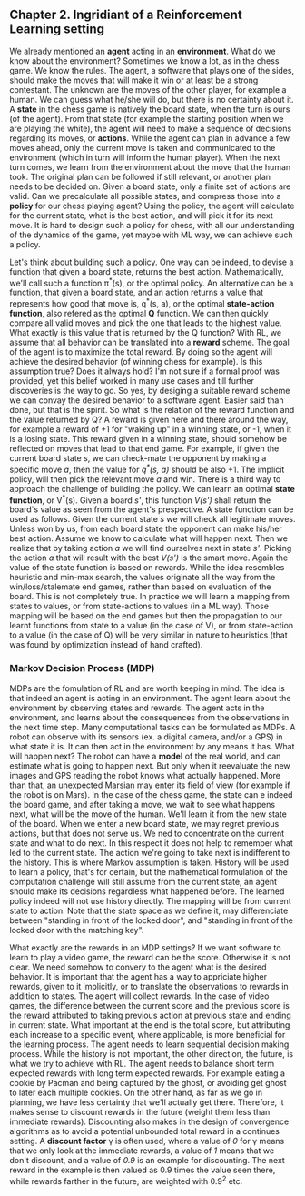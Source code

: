 ## Chapter 2. Ingridiant of a Reinforcement Learning setting

We already mentioned an __agent__ acting in an __environment__. What do we know about the environment? Sometimes we know a lot, as in the chess game. We know the rules. The agent, a software that plays one of the sides, should make the moves that will make it win or at least be a strong contestant. The unknown are the moves of the other player, for example a human. We can guess what he/she will do, but there is no certainty about it. A __state__ in the chess game is natively the board state, when the turn is ours (of the agent). From that state (for example the starting position when we are playing the white), the agent will need to make a sequence of decisions regarding its moves, or __actions__. While the agent can plan in advance a few moves ahead, only the current move is taken and communicated to the environment (which in turn will inform the human player). When the next turn comes, we learn from the environment about the move that the human took. The original plan can be followed if still relevant, or another plan needs to be decided on. Given a board state, only a finite set of actions are valid. Can we precalculate all possible states, and compress those into a __policy__ for our chess playing agent? Using the policy, the agent will calculate for the current state, what is the best action, and will pick it for its next move. It is hard to design such a policy for chess, with all our understanding of the dynamics of the game, yet maybe with ML way, we can achieve such a policy.

Let's think about building such a policy. One way can be indeed, to devise a function that given a board state, returns the best action. Mathematically, we'll call such a function &pi;<sup>\*</sup>(s), or the optimal policy. An alternative can be a function, that given a board state, and an action returns a value that represents how good that move is, q<sup>\*</sup>(s, a), or the optimal __state-action function__, also refered as the optimal __Q__ function. We can then quickly compare all valid moves and pick the one that leads to the highest value. What exactly is this value that is returned by the Q function? With RL, we assume that all behavior can be translated into a __reward__ scheme. The goal of the agent is to maximize the total reward. By doing so the agent will achieve the desired behavior (of winning chess for example). Is this assumption true? Does it always hold? I'm not sure if a formal proof was provided, yet this belief worked in many use cases and till further discoveries is the way to go. So yes, by desiging a suitable reward scheme we can convay the desired behavior to a software agent. Easier said than done, but that is the spirit. So what is the relation of the reward function and the value returned by Q? A reward is given here and there around the way, for example a reward of +1 for "waking up" in a winning state, or -1, when it is a losing state. This reward given in a winning state, should somehow be reflected on moves that lead to that end game. For example, if given the current board state *s*, we can check-mate the opponent by making a specific move *a*, then the value for *q<sup>\*</sup>(s, a)* should be also +1. The implicit policy, will then pick the relevant move *a* and win. There is a third way to approach the challenge of building the policy. We can learn an optimal __state function__, or V<sup>\*</sup>(s). Given a board *s'*, this function *V(s')* shall return the board`s value as seen from the agent's prespective. A state function can be used as follows. Given the current state *s* we will check all legitimate moves. Unless won by us, from each board state the opponent can make his/her best action. Assume we know to calculate what will happen next. Then we realize that by taking action *a* we will find ourselves next in state *s'*. Picking the action *a* that will result with the best *V(s')* is the smart move. Again the value of the state function is based on rewards. While the idea resembles heuristic and min-max search, the values originate all the way from the win/loss/stalemate end games, rather than based on evaluation of the board. This is not completely true. In practice we will learn a mapping from states to values, or from state-actions to values (in a ML way). Those mapping will be based on the end games but then the propagation to our learnt functions from state to a value (in the case of V), or from state-action to a value (in the case of Q) will be very similar in nature to heuristics (that was found by optimization instead of hand crafted).

### Markov Decision Process (MDP)

MDPs are the fomulation of RL and are worth keeping in mind. The idea is that indeed an agent is acting in an environment. The agent learn about the environment by observing states and rewards. The agent acts in the environment, and learns about the consequences from the observations in the next time step. Many computational tasks can be formulated as MDPs. A robot can observe with its sensors (ex. a digital camera, and/or a GPS) in what state it is. It can then act in the environment by any means it has. What will happen next? The robot can have a __model__ of the real world, and can estimate what is going to happen next. But only when it reevaluate the new images and GPS reading the robot knows what actually happened. More than that, an unexpected Marsian may enter its field of view (for example if the robot is on Mars). In the case of the chess game, the state can e indeed the board game, and after taking a move, we wait to see what happens next, what will be the move of the human. We'll learn it from the new state of the board. When we enter a new board state, we may regret previous actions, but that does not serve us. We ned to concentrate on the current state and what to do next. In this respect it does not help to remember what led to the current state. The action we're going to take next is indifferent to the history. This is where Markov assumption is taken. History will be used to learn a policy, that's for certain, but the mathematical formulation of the computation challenge will still assume from the current state, an agent should make its decisions regardless what happened before. The learned policy indeed will not use history directly. The mapping will be from current state to action. Note that the state space as we define it, may differenciate between "standing in front of the locked door", and "standing in front of the locked door with the matching key".

What exactly are the rewards in an MDP settings? If we want software to learn to play a video game, the reward can be the score. Otherwise it is not clear. We need somehow to convery to the agent what is the desired behavior. It is important that the agent has a way to appriciate higher rewards, given to it implicitly, or to translate the observations to rewards in addition to states. The agent will collect rewards. In the case of video games, the difference between the current score and the previous score is the reward attributed to taking previous action at previous state and ending in current state. What important at the end is the total score, but attributing each increase to a specific event, where applicable, is more beneficial for the learning process. The agent needs to learn sequential decision making process. While the history is not important, the other direction, the future, is what we try to achieve with RL. The agent needs to balance short term expected rewards with long term expected rewards. For example eating a cookie by Pacman and being captured by the ghost, or avoiding get ghost to later each multiple cookies. On the other hand, as far as we go in planning, we have less certainty that we'll actually get there. Therefore, it makes sense to discount rewards in the future (weight them less than immediate rewards). Discounting also makes in the design of convergence algorithms as to avoid a potential unbounded total reward in a continues setting. A __discount factor__ &gamma; is often used, where a value of *0* for &gamma; means that we only look at the immediate rewards, a value of *1* means that we don't discount, and a value of *0.9* is an example for discounting. The next reward in the example is then valued as 0.9 times the value seen there, while rewards farther in the future, are weighted with 0.9<sup>2</sup> etc.      
